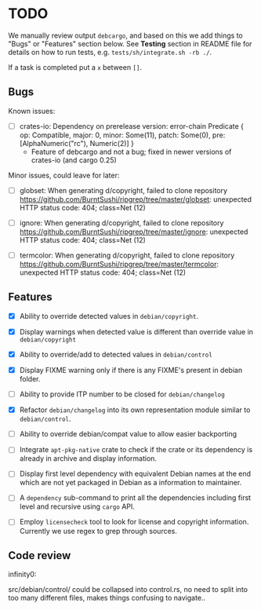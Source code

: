 # TODO #

We manually review output `debcargo`, and based on this we add things to "Bugs"
or "Features" section below. See **Testing** section in README file for details
on how to run tests, e.g. `tests/sh/integrate.sh -rb ./`.

If a task is completed put a `x` between `[]`.


## Bugs ##

Known issues:

 - [ ] crates-io: Dependency on prerelease version: error-chain Predicate { op:
   Compatible, major: 0, minor: Some(11), patch: Some(0), pre:
   [AlphaNumeric("rc"), Numeric(2)] }
   - Feature of debcargo and not a bug; fixed in newer versions of crates-io
     (and cargo 0.25)

Minor issues, could leave for later:

 - [ ] globset: When generating d/copyright, failed to clone repository
       https://github.com/BurntSushi/ripgrep/tree/master/globset: unexpected HTTP status code: 404; class=Net (12)
 - [ ] ignore: When generating d/copyright, failed to clone repository
       https://github.com/BurntSushi/ripgrep/tree/master/ignore: unexpected HTTP status code: 404; class=Net (12)
 - [ ] termcolor: When generating d/copyright, failed to clone repository
       https://github.com/BurntSushi/ripgrep/tree/master/termcolor: unexpected HTTP status code: 404; class=Net (12)


## Features ##

- [x] Ability to override detected values in `debian/copyright`.
- [x] Display warnings when detected value is different than override value in
      `debian/copyright`
- [x] Ability to override/add to detected values in `debian/control`
- [x] Display FIXME warning only if there is any FIXME's present in debian folder.
- [ ] Ability to provide ITP number to be closed for `debian/changelog`
- [x] Refactor `debian/changelog` into its own representation module similar to
      `debian/control`.
- [ ] Ability to override debian/compat value to allow easier backporting
- [ ] Integrate `apt-pkg-native` crate to check if the crate or its dependency
      is already in archive and display information.
- [ ] Display first level dependency with equivalent Debian names at the end
      which are not yet packaged in Debian as a information to maintainer.
- [ ] A `dependency` sub-command to print all the dependencies including first
      level and recursive using `cargo` API.
- [ ] Employ `licensecheck` tool to look for license and copyright information.
      Currently we use regex to grep through sources.


## Code review ##

infinity0:

src/debian/control/ could be collapsed into control.rs, no need to split into
too many different files, makes things confusing to navigate..
